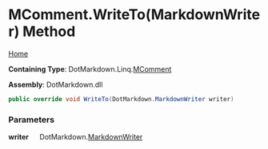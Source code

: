 # MComment\.WriteTo\(MarkdownWriter\) Method

[Home](../../../../README.md)

**Containing Type**: DotMarkdown\.Linq\.[MComment](../README.md)

**Assembly**: DotMarkdown\.dll

```csharp
public override void WriteTo(DotMarkdown.MarkdownWriter writer)
```

### Parameters

**writer** &emsp; DotMarkdown\.[MarkdownWriter](../../../MarkdownWriter/README.md)